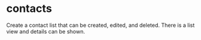 # contacts
Create a contact list that can be created, edited, and deleted. There is a list view  and details can be shown.
